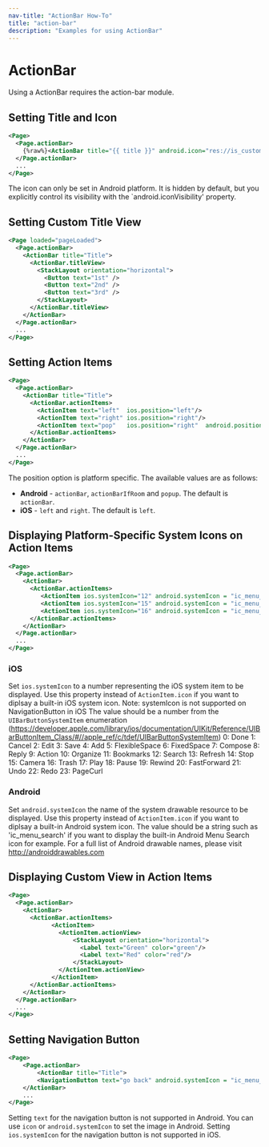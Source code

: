 ```yaml
---
nav-title: "ActionBar How-To"
title: "action-bar"
description: "Examples for using ActionBar"
---
```

# ActionBar
Using a ActionBar requires the action-bar module.
<snippet id='actionbar-common-require'/>


## Setting Title and Icon
```XML
<Page>
  <Page.actionBar>
    {%raw%}<ActionBar title="{{ title }}" android.icon="res://is_custom_home_icon"/>{%endraw%}
  </Page.actionBar>
  ...
</Page>
```
The icon can only be set in Android platform. It is hidden by default, but you explicitly control its visibility with the `android.iconVisibility' property.

## Setting Custom Title View 
```XML
<Page loaded="pageLoaded">
  <Page.actionBar>
    <ActionBar title="Title">
      <ActionBar.titleView>
        <StackLayout orientation="horizontal">
          <Button text="1st" />
          <Button text="2nd" />
          <Button text="3rd" />
        </StackLayout>
      </ActionBar.titleView>
    </ActionBar>
  </Page.actionBar>
  ...
</Page>
```

## Setting Action Items
```XML
<Page>
  <Page.actionBar>
    <ActionBar title="Title">
      <ActionBar.actionItems>
        <ActionItem text="left"  ios.position="left"/>
        <ActionItem text="right" ios.position="right"/>
        <ActionItem text="pop"   ios.position="right"  android.position="popup"/>
      </ActionBar.actionItems>
    </ActionBar>
  </Page.actionBar>
  ...
</Page>
```

The position option is platform specific. The available values are as follows:
* **Android** - `actionBar`, `actionBarIfRoom` and `popup`. The default is `actionBar`.
* **iOS** - `left` and `right`. The default is `left`.

## Displaying Platform-Specific System Icons on Action Items
```XML
<Page>
  <Page.actionBar>
    <ActionBar>
      <ActionBar.actionItems>
         <ActionItem ios.systemIcon="12" android.systemIcon = "ic_menu_search" />
         <ActionItem ios.systemIcon="15" android.systemIcon = "ic_menu_camera" />
         <ActionItem ios.systemIcon="16" android.systemIcon = "ic_menu_delete" />
      </ActionBar.actionItems>
    </ActionBar>
  </Page.actionBar>
  ...
</Page>
```

### iOS
Set `ios.systemIcon` to a number representing the iOS system item to be displayed.
Use this property instead of `ActionItem.icon` if you want to diplsay a built-in iOS system icon.
Note: systemIcon is not supported on NavigationButton in iOS
The value should be a number from the `UIBarButtonSystemItem` enumeration
(https://developer.apple.com/library/ios/documentation/UIKit/Reference/UIBarButtonItem_Class/#//apple_ref/c/tdef/UIBarButtonSystemItem)
0: Done
1: Cancel
2: Edit
3: Save
4: Add
5: FlexibleSpace
6: FixedSpace
7: Compose
8: Reply
9: Action
10: Organize
11: Bookmarks
12: Search
13: Refresh
14: Stop
15: Camera
16: Trash
17: Play
18: Pause
19: Rewind
20: FastForward
21: Undo
22: Redo
23: PageCurl

### Android
Set `android.systemIcon` the name of the system drawable resource to be displayed.
Use this property instead of `ActionItem.icon` if you want to diplsay a built-in Android system icon.
The value should be a string such as 'ic_menu_search' if you want to display the built-in Android Menu Search icon for example.
For a full list of Android drawable names, please visit http://androiddrawables.com

## Displaying Custom View in Action Items
```XML
<Page>
  <Page.actionBar>
    <ActionBar>
      <ActionBar.actionItems>
			<ActionItem>
			  <ActionItem.actionView>
				  <StackLayout orientation="horizontal">
				    <Label text="Green" color="green"/>
				    <Label text="Red" color="red"/>
				  </StackLayout>
			  </ActionItem.actionView>
			</ActionItem>
      </ActionBar.actionItems>
    </ActionBar>
  </Page.actionBar>
  ...
</Page>
```

## Setting Navigation Button
```XML
<Page>
    <Page.actionBar>
        <ActionBar title="Title">
        <NavigationButton text="go back" android.systemIcon = "ic_menu_back"/>
    </ActionBar>
    ...
</Page>
```
Setting `text` for the navigation button is not supported in Android. You can use `icon` or `android.systemIcon` to set the image in Android.
Setting `ios.systemIcon` for the navigation button is not supported in iOS.

